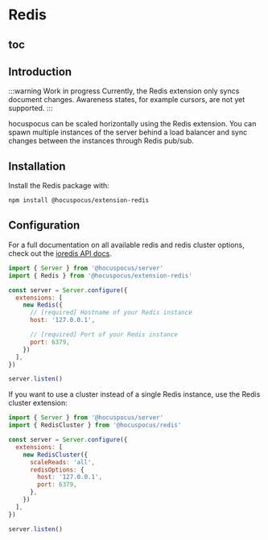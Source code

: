 # Redis

## toc

## Introduction

:::warning Work in progress
Currently, the Redis extension only syncs document changes. Awareness states, for example cursors, are not yet supported.
:::

hocuspocus can be scaled horizontally using the Redis extension. You can spawn multiple instances of the server behind a load balancer and sync changes between the instances through Redis pub/sub.

## Installation

Install the Redis package with:

```bash
npm install @hocuspocus/extension-redis
```

## Configuration

For a full documentation on all available redis and redis cluster options, check out the [ioredis API docs](https://github.com/luin/ioredis/blob/master/API.md).

```js
import { Server } from '@hocuspocus/server'
import { Redis } from '@hocuspocus/extension-redis'

const server = Server.configure({
  extensions: [
    new Redis({
      // [required] Hostname of your Redis instance
      host: '127.0.0.1',

      // [required] Port of your Redis instance
      port: 6379,
    })
  ],
})

server.listen()
```

If you want to use a cluster instead of a single Redis instance, use the Redis cluster extension:

```js
import { Server } from '@hocuspocus/server'
import { RedisCluster } from '@hocuspocus/redis'

const server = Server.configure({
  extensions: [
    new RedisCluster({
      scaleReads: 'all',
      redisOptions: {
        host: '127.0.0.1',
        port: 6379,
      },
    })
  ],
})

server.listen()
```
